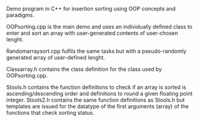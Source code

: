 Demo program in C++ for insertion sorting using OOP concepts and paradigms.

OOPsorting.cpp is the main demo and uses an individually defined class to enter and sort an array with user-generated contents
of user-chosen lenght.

Randomarraysort.cpp fulfils the same tasks but with a pseudo-randomly generated array of user-defined lenght.

Classarray.h contains the class definition for the class used by OOPsorting.cpp.

Stools.h contains the function definitions to check if an array is sorted is ascending/descending order and definitions to round a given
floating point integer.
Stools2.h contains the same function definitions as Stools.h but templates are issued for the datatype of the first arguments (array)
of the functions that check sorting status.
